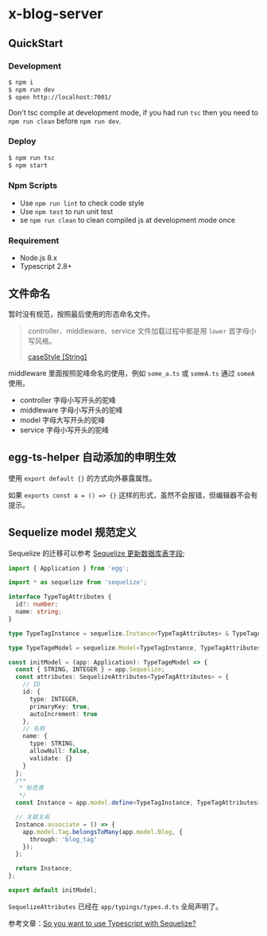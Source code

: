 # x-blog-server

## QuickStart

### Development

```bash
$ npm i
$ npm run dev
$ open http://localhost:7001/
```

Don't tsc compile at development mode, if you had run `tsc` then you need to `npm run clean` before `npm run dev`.

### Deploy

```bash
$ npm run tsc
$ npm start
```

### Npm Scripts

- Use `npm run lint` to check code style
- Use `npm test` to run unit test
- se `npm run clean` to clean compiled js at development mode once

### Requirement

- Node.js 8.x
- Typescript 2.8+

## 文件命名

暂时没有规范，按照最后使用的形态命名文件。

> controller、middleware、service 文件加载过程中都是用 `lower` 首字母小写风格。
>
> [caseStyle [String]](https://eggjs.org/zh-cn/advanced/loader.html#casestyle-string)

middleware 里面按照驼峰命名的使用，例如 `some_a.ts` 或 `someA.ts` 通过 `someA` 使用。

* controller 字母小写开头的驼峰
* middleware 字母小写开头的驼峰
* model 字母大写开头的驼峰
* service 字母小写开头的驼峰

## egg-ts-helper 自动添加的申明生效

使用 `export default {}` 的方式向外暴露属性。

如果 `exports const a = () => {}` 这样的形式，虽然不会报错，但编辑器不会有提示。

## Sequelize model 规范定义

Sequelize 的迁移可以参考 [Sequelize 更新数据库表字段](https://www.onlyling.com/archives/412);

```typescript
import { Application } from 'egg';

import * as sequelize from 'sequelize';

interface TypeTagAttributes {
  id?: number;
  name: string;
}

type TypeTagInstance = sequelize.Instance<TypeTagAttributes> & TypeTagAttributes;

type TypeTageModel = sequelize.Model<TypeTagInstance, TypeTagAttributes>;

const initModel = (app: Application): TypeTageModel => {
  const { STRING, INTEGER } = app.Sequelize;
  const attributes: SequelizeAttributes<TypeTagAttributes> = {
    // ID
    id: {
      type: INTEGER,
      primaryKey: true,
      autoIncrement: true
    },
    // 名称
    name: {
      type: STRING,
      allowNull: false,
      validate: {}
    }
  };
  /**
   * 标签表
   */
  const Instance = app.model.define<TypeTagInstance, TypeTagAttributes>('tag', attributes);

  // 关联关系
  Instance.associate = () => {
    app.model.Tag.belongsToMany(app.model.Blog, {
      through: 'blog_tag'
    });
  };

  return Instance;
};

export default initModel;
```

`SequelizeAttributes` 已经在 `app/typings/types.d.ts` 全局声明了。

参考文章：[So you want to use Typescript with Sequelize?](https://vivacitylabs.com/setup-typescript-sequelize/)
